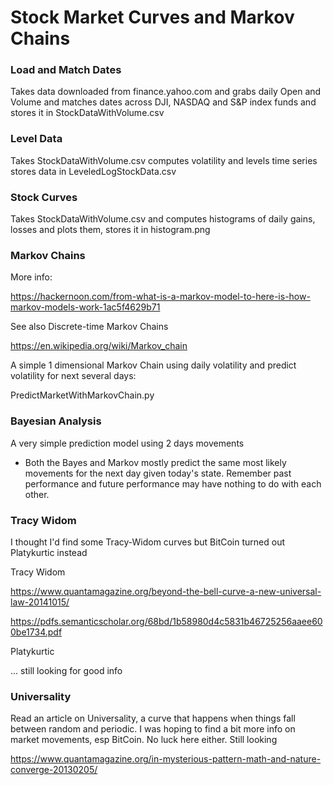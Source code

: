 

# Stock Market Curves and Markov Chains

### Load and Match Dates 
Takes data downloaded from finance.yahoo.com and grabs daily Open and Volume and matches dates across DJI, NASDAQ and S&P index funds and stores it in StockDataWithVolume.csv

### Level Data
Takes StockDataWithVolume.csv computes volatility and levels time series stores data in LeveledLogStockData.csv

### Stock Curves
Takes StockDataWithVolume.csv and computes histograms of daily gains, losses and plots them, stores it in histogram.png

### Markov Chains
More info:

https://hackernoon.com/from-what-is-a-markov-model-to-here-is-how-markov-models-work-1ac5f4629b71

See also Discrete-time Markov Chains 

https://en.wikipedia.org/wiki/Markov_chain

A simple 1 dimensional Markov Chain using daily volatility and predict volatility for next several days:

PredictMarketWithMarkovChain.py


### Bayesian Analysis
A very simple prediction model using 2 days movements

* Both the Bayes and Markov mostly predict the same most likely movements for the next day given today's state. Remember past performance and future performance may have nothing to do with each other.


### Tracy Widom 
I thought I'd find some Tracy-Widom curves but BitCoin turned out Platykurtic instead

Tracy Widom

https://www.quantamagazine.org/beyond-the-bell-curve-a-new-universal-law-20141015/

https://pdfs.semanticscholar.org/68bd/1b58980d4c5831b46725256aaee600be1734.pdf

Platykurtic

... still looking for good info


### Universality
Read an article on Universality, a curve that happens when things fall between random and periodic. I was hoping to find a bit more info on market movements, esp BitCoin. No luck here either. Still looking


https://www.quantamagazine.org/in-mysterious-pattern-math-and-nature-converge-20130205/


